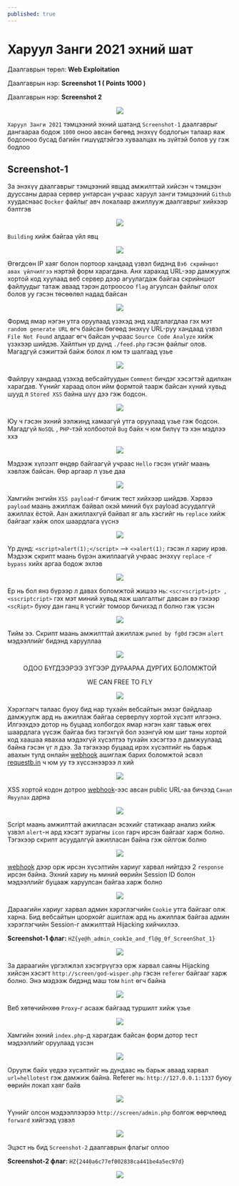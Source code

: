 ```yaml
---
published: true
---
```

# Харуул Занги 2021 эхний шат

Даалгаврын төрөл: **Web Exploitation**

Даалгаврын нэр: **Screenshot 1 ( Points 1000 )**

Даалгаврын нэр: **Screenshot 2**

<p align="center">
  <img src="https://raw.githubusercontent.com/fg0d/fg0d.github.io/master/photos/hzz.png">
</p>

`Харуул Занги 2021` тэмцээний эхний шатанд `Screenshot-1` даалгаврыг дангаараа бодож `1000` оноо авсан бөгөөд энэхүү бодлогын талаар яаж бодсоноо бусад багийн гишүүдтэйгээ хуваалцах нь зүйтэй болов уу гэж бодлоо

## Screenshot-1

За энэхүү даалгаврыг тэмцээний явцад амжилттай хийсэн ч тэмцээн дууссаны дараа сервер унтарсан учраас харуул занги тэмцээний `Github` хуудаснаас `Docker` файлыг авч локалаар ажиллууж даалгаврыг хийхээр бэлтгэв

<p align="center">
  <img src="https://raw.githubusercontent.com/fg0d/fg0d.github.io/master/photos/screenshot/docker-1.PNG">
</p>

`Building` хийж байгаа үйл явц

<p align="center">
  <img src="https://raw.githubusercontent.com/fg0d/fg0d.github.io/master/photos/screenshot/docker-2.PNG">
</p>

Өгөгдсөн IP хаяг болон портоор хандаад үзвэл бидэнд `Вэб скрийншот авах үйлчилгээ` нэртэй форм харагдана. Анх харахад URL-ээр дамжуулж хортой код хуулаад веб сервер дээр агуулагдаж байгаа скрийншот файлуудыг татаж аваад тэрэн дотроосоо `flag` агуулсан файлыг олох болов уу гэсэн төсөөлөл надад байсан  

<p align="center">
  <img src="https://raw.githubusercontent.com/fg0d/fg0d.github.io/master/photos/screenshot/screen.PNG">
</p>

Формд ямар нэгэн утга оруулаад үзэхэд энд хадгалагдлаа гэх мэт `random generate URL` өгч байсан бөгөөд энэхүү URL-руу хандаад үзвэл `File Not Found` алдааг өгч байсан учраас `Source Code Analyze` хийж үзэхээр шийдэв. Хайлтын үр дүнд `./feed.php` гэсэн файлыг олов. Магадгүй сэжигтэй байж болох л юм тэ шалгаад үзье

<p align="center">
  <img src="https://raw.githubusercontent.com/fg0d/fg0d.github.io/master/photos/screenshot/screen-2.PNG">
</p>

Файлруу хандаад үзэхэд вебсайтуудын `Comment` бичдэг хэсэгтэй адилхан харагдав. Үүнийг хараад олон ийм формтой таарж байсан хүний хувьд шууд л `Stored XSS` байна шүү дээ гэж бодсон.

<p align="center">
  <img src="https://raw.githubusercontent.com/fg0d/fg0d.github.io/master/photos/screenshot/screen-3.PNG">
</p>

Юу ч гэсэн эхний ээлжинд хамаагүй утга оруулаад үзье гэж бодсон. Магадгүй `NoSQL` , `PHP`-тэй холбоотой `Bug` байх ч юм билүү тэ хэн мэдлээ ххэ

<p align="center">
  <img src="https://raw.githubusercontent.com/fg0d/fg0d.github.io/master/photos/screenshot/screen-4.PNG">
</p>

Мэдээж хүлээлт өндөр байгаагүй учраас `Hello` гэсэн үгийг маань хэвлэж байсан. Өөр аргаар л үзье даа

<p align="center">
  <img src="https://raw.githubusercontent.com/fg0d/fg0d.github.io/master/photos/screenshot/screen-5.PNG">
</p>

Хамгийн энгийн `XSS payload`-г бичиж тест хийхээр шийдэв. Хэрвээ `payload` маань ажиллаж байвал окэй миний бүх payload асуудалгүй ажиллах ёстой. Аан ажиллахгүй байвал яг аль хэсгийг нь `replace` хийж байгааг хайж олох шаардлага үүснэ

<p align="center">
  <img src="https://raw.githubusercontent.com/fg0d/fg0d.github.io/master/photos/screenshot/screen-6.PNG">
</p>

Үр дүнд: `<script>alert(1);</script>` --> `<>alert(1);` гэсэн л хариу ирэв. Мэдээж скрипт маань бүрэн ажиллаагүй учраас энэхүү `replace` -г `bypass` хийх аргаа бодож эхлэв

<p align="center">
  <img src="https://raw.githubusercontent.com/fg0d/fg0d.github.io/master/photos/screenshot/screen-7.PNG">
</p>

Ер нь бол янз бүрээр л давах боломжтой жишээ нь: `<scr<script>ipt> , <sscriptcript>` гэх мэт миний хувьд яаж шалгалтыг давсан вэ гэхээр `<scRipt>` буюу дан ганц `R` үсгийг томоор бичихэд л болно гэж үзсэн

<p align="center">
  <img src="https://raw.githubusercontent.com/fg0d/fg0d.github.io/master/photos/screenshot/screen-8.PNG">
</p>

Тийм ээ. Скрипт маань амжилттай ажиллаж `pwned by fg0d` гэсэн `alert` мэдээллийг бидэнд харууллаа

<p align="center">
  <img src="https://raw.githubusercontent.com/fg0d/fg0d.github.io/master/photos/screenshot/screen-9.PNG">
</p>

<p align="center">
ОДОО БҮГДЭЭРЭЭ ЗҮГЭЭР ДУРААРАА ДУРГИХ БОЛОМЖТОЙ 
</p>

<p align="center">
WE CAN FREE TO FLY
</p>

<p align="center">
  <img src="https://raw.githubusercontent.com/fg0d/fg0d.github.io/master/photos/screenshot/dura.gif">
</p>

Хэрэглэгч талаас буюу бид нар тухайн вебсайтын эмзэг байдлаар дамжуулж ард нь ажиллаж байгаа серверлүү хортой хүсэлт илгээнэ. Илгээхдээ дотор нь буцаад холбогдох ямар нэгэн хаяг тавьж өгөх шаардлага үүсэж байгаа биз тэгэхгүй бол эзэнгүй юм шиг таны хортой код хаашаа явахаа мэдэхгүй хүсэлтээ тухайн хэсэгтээ л дамжуулаад байна гэсэн үг л дээ. За тэгэхээр буцаад ирэх хүсэлтийг нь барьж авахын тулд онлайн [webhook](https://webhook.site/) ашиглаж барих боломжтой эсвэл [requestb.in](https://pipedream.com/requestbin) ч юм уу тэ хүссэнээрээ л хий

<p align="center">
  <img src="https://raw.githubusercontent.com/fg0d/fg0d.github.io/master/photos/screenshot/screen-10.PNG">
</p>

XSS хортой кодон дотроо [webhook](https://webhook.site/)-ээс авсан public URL-аа бичээд `Санал Явуулах` дарна

<p align="center">
  <img src="https://raw.githubusercontent.com/fg0d/fg0d.github.io/master/photos/screenshot/screen-11.PNG">
</p>

Script маань амжилттай ажилласан эсэхийг статикаар анализ хийж үзвэл `alert`-н ард хэсэгт зурагны `icon` гарч ирсэн байгааг харж болно. Тэгэхээр скрипт асуудалгүй ажилласан байна гэж ойлгож болно

<p align="center">
  <img src="https://raw.githubusercontent.com/fg0d/fg0d.github.io/master/photos/screenshot/screen-12.PNG">
</p>

[webhook](https://webhook.site/) дээр орж ирсэн хүсэлтийн хариуг харвал нийтдээ 2 `response` ирсэн байна. Эхний хариу нь миний өөрийн Session ID болон мэдээллийг буцааж харуулсан байгаа харж болно 

<p align="center">
  <img src="https://raw.githubusercontent.com/fg0d/fg0d.github.io/master/photos/screenshot/screen-13-backup.PNG">
</p>

Дараагийн хариуг харвал админ хэрэглэгчийн `Cookie` утга байгааг олж харна. Бид вебсайтын цоорхойг ашиглаж ард нь ажиллаж байгаа админ хэрэглэгчийн Session-г амжилттай Hijacking хийчихлээ. 

**Screenshot-1 флаг:** `HZ{ye@h_admin_cook1e_and_fl@g_0f_ScreenShot_1}`

<p align="center">
  <img src="https://raw.githubusercontent.com/fg0d/fg0d.github.io/master/photos/screenshot/screen-14.PNG">
</p>

За дараагийн үргэлжлэл хэсэгрүүгээ орж харвал саяны Hijacking хийсэн хэсэгт `http://screen/god-wisper.php` гэсэн `referer` байгааг харж болно. Энэ мэдээж бидэнд маш том `hint` өгч байна

<p align="center">
  <img src="https://raw.githubusercontent.com/fg0d/fg0d.github.io/master/photos/screenshot/screen-15.PNG">
</p>

Веб хөтөчийнхөө `Proxy`-г асааж байгаад туршилт хийж үзье

<p align="center">
  <img src="https://raw.githubusercontent.com/fg0d/fg0d.github.io/master/photos/screenshot/screen-16.PNG">
</p>

Хамгийн эхний `index.php`-д харагдаж байсан форм дотор тест мэдээллийг оруулаад үзсэн

<p align="center">
  <img src="https://raw.githubusercontent.com/fg0d/fg0d.github.io/master/photos/screenshot/screen-17.PNG">
</p>

Оруулж байх үедээ хүсэлтийг нь дундаас нь барьж аваад харвал `url=hellotest` гэж дамжиж байна. Referer нь: `http://127.0.0.1:1337` буюу өөрийн локал хаяг байв

<p align="center">
  <img src="https://raw.githubusercontent.com/fg0d/fg0d.github.io/master/photos/screenshot/screen-18.PNG">
</p>

Үүнийг олсон мэдээллээрээ `http://screen/admin.php` болгож өөрчлөөд `forward` хийгээд үзвэл

<p align="center">
  <img src="https://raw.githubusercontent.com/fg0d/fg0d.github.io/master/photos/screenshot/screen-19.PNG">
</p>

Эцэст нь бид `Screenshot-2` даалгаврын флагыг оллоо

**Screenshot-2 флаг:** `HZ{2440a6c77ef002838ca441be4a5ec97d}`

<p align="center">
  <img src="https://raw.githubusercontent.com/fg0d/fg0d.github.io/master/photos/screenshot/flagg.jpg">
</p>
